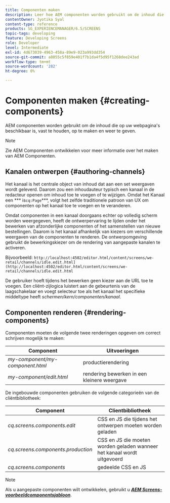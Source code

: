 ```yaml
---
title: Componenten maken
description: Leer hoe AEM componenten worden gebruikt om de inhoud die op uw webpagina's beschikbaar is, vast te houden, op te maken en weer te geven.
contentOwner: Jyotika Syal
content-type: reference
products: SG_EXPERIENCEMANAGER/6.5/SCREENS
topic-tags: developing
feature: Developing Screens
role: Developer
level: Intermediate
exl-id: 4d673039-4963-458a-89e9-023a993dd354
source-git-commit: a8055c5f859e401f7b1da4f5d95f1268dee243ad
workflow-type: tm+mt
source-wordcount: '282'
ht-degree: 0%

---
```


# Componenten maken {#creating-components}

AEM componenten worden gebruikt om de inhoud die op uw webpagina&#39;s beschikbaar is, vast te houden, op te maken en weer te geven.

>[!NOTE]
>
>Zie AEM Componenten ontwikkelen voor meer informatie over het maken van AEM Componenten.

## Kanalen ontwerpen {#authoring-channels}

Het kanaal is het centrale object van inhoud dat aan een set weergaven wordt geleverd. Daarom zou een inhoudauteur typisch een kanaal in de redacteur openen om inhoud toe te voegen of te wijzigen. Omdat het Kanaal een *** is`cq:Page`***, volgt het zelfde traditionele patroon van UX om componenten op het kanaal toe te voegen en te veranderen.

Omdat componenten in een kanaal doorgaans echter op volledig scherm worden weergegeven, heeft de ontwerpervaring te lijden onder het bewerken van afzonderlijke componenten of het samenstellen van nieuwe bestellingen. Daarom is het kanaal afhankelijk van kiezers om verschillende weergaven van de componenten te renderen. De ontwerpomgeving gebruikt de bewerkingskiezer om de rendering van aangepaste kanalen te activeren.

Bijvoorbeeld: `http://localhost:4502/editor.html/content/screens/we-retail/channels/idle.edit.html](http://localhost:4502/editor.html/content/screens/we-retail/channels/idle.edit.html`

De gebruiker hoeft tijdens het bewerken geen kiezer aan de URL toe te voegen. Een cliënt-zijlogica luistert aan de gebeurtenis van de laagschakelaar en voegt selecteur toe als het kanaal het specifieke middeltype heeft *schermen/kern/componenten/kanaal*.

## Componenten renderen {#rendering-components}

Componenten moeten de volgende twee renderingen opgeven om correct schrijven mogelijk te maken:

| **Component** | **Uitvoeringen** |
|---|---|
| *my-component/my-component.html* | productierendering |
| *my-component/edit.html* | rendering bewerken in een kleinere weergave |

De ingebouwde componenten gebruiken de volgende categorieën van de cliëntbibliotheek:

| **Component** | **Clientbibliotheek** |
|---|---|
| *cq.screens.components.edit* | CSS en JS die tijdens het ontwerpen moeten worden geladen |
| *cq.screens.components.production* | CSS en JS die moeten worden geladen wanneer het kanaal wordt uitgevoerd |
| *cq.screens.components* | gedeelde CSS en JS |

>[!NOTE]
>
>Als u aangepaste componenten wilt ontwikkelen, gebruikt u ***[AEM Screens-voorbeeldcomponentsjabloon](https://github.com/Adobe-Marketing-Cloud/aem-screens-component-template)***.

